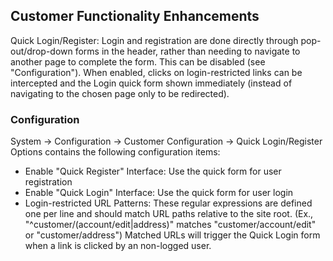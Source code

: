 ## Customer Functionality Enhancements

Quick Login/Register:  Login and registration are done directly through pop-out/drop-down forms in the header, rather than needing to navigate to another page to complete the form. This can be disabled (see "Configuration"). When enabled, clicks on login-restricted links can be intercepted and the Login quick form shown immediately (instead of navigating to the chosen page only to be redirected).

### Configuration

System -> Configuration -> Customer Configuration -> Quick Login/Register Options contains the following configuration items:

* Enable "Quick Register" Interface:  Use the quick form for user registration
* Enable "Quick Login" Interface:  Use the quick form for user login
* Login-restricted URL Patterns: These regular expressions are defined one per line and should match URL paths relative to the site root. (Ex., "^customer/(account/edit|address)" matches "customer/account/edit" or "customer/address")  Matched URLs will trigger the Quick Login form when a link is clicked by an non-logged user.